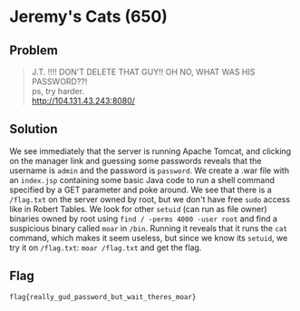 # Jeremy's Cats (650)

## Problem

> J.T. !!!! DON'T DELETE THAT GUY!! OH NO, WHAT WAS HIS PASSWORD??!  
> ps, try harder.  
> http://104.131.43.243:8080/

## Solution

We see immediately that the server is running Apache Tomcat, and clicking on the manager link and guessing some passwords reveals that the username is `admin` and the password is `password`. We create a .war file with an `index.jsp` containing some basic Java code to run a shell command specified by a GET parameter and poke around. We see that there is a `/flag.txt` on the server owned by root, but we don't have free `sudo` access like in Robert Tables. We look for other `setuid` (can run as file owner) binaries owned by root using `find / -perms 4000 -user root` and find a suspicious binary called `moar` in `/bin`. Running it reveals that it runs the `cat` command, which makes it seem useless, but since we know its `setuid`, we try it on `/flag.txt`: `moar /flag.txt` and get the flag.

## Flag
`flag{really_gud_password_but_wait_theres_moar}`
